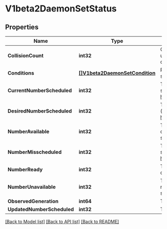 # V1beta2DaemonSetStatus

## Properties
Name | Type | Description | Notes
------------ | ------------- | ------------- | -------------
**CollisionCount** | **int32** | Count of hash collisions for the DaemonSet. The DaemonSet controller uses this field as a collision avoidance mechanism when it needs to create the name for the newest ControllerRevision. | [optional] 
**Conditions** | [**[]V1beta2DaemonSetCondition**](v1beta2.DaemonSetCondition.md) | Represents the latest available observations of a DaemonSet&#39;s current state. | [optional] 
**CurrentNumberScheduled** | **int32** | The number of nodes that are running at least 1 daemon pod and are supposed to run the daemon pod. More info: https://kubernetes.io/docs/concepts/workloads/controllers/daemonset/ | 
**DesiredNumberScheduled** | **int32** | The total number of nodes that should be running the daemon pod (including nodes correctly running the daemon pod). More info: https://kubernetes.io/docs/concepts/workloads/controllers/daemonset/ | 
**NumberAvailable** | **int32** | The number of nodes that should be running the daemon pod and have one or more of the daemon pod running and available (ready for at least spec.minReadySeconds) | [optional] 
**NumberMisscheduled** | **int32** | The number of nodes that are running the daemon pod, but are not supposed to run the daemon pod. More info: https://kubernetes.io/docs/concepts/workloads/controllers/daemonset/ | 
**NumberReady** | **int32** | The number of nodes that should be running the daemon pod and have one or more of the daemon pod running and ready. | 
**NumberUnavailable** | **int32** | The number of nodes that should be running the daemon pod and have none of the daemon pod running and available (ready for at least spec.minReadySeconds) | [optional] 
**ObservedGeneration** | **int64** | The most recent generation observed by the daemon set controller. | [optional] 
**UpdatedNumberScheduled** | **int32** | The total number of nodes that are running updated daemon pod | [optional] 

[[Back to Model list]](../README.md#documentation-for-models) [[Back to API list]](../README.md#documentation-for-api-endpoints) [[Back to README]](../README.md)


